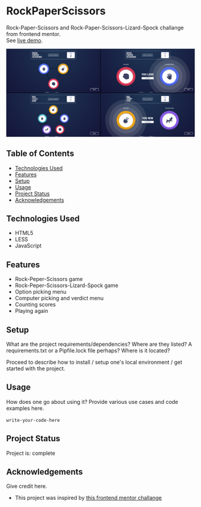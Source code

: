 # RockPaperScissors
Rock-Paper-Scissors and Rock-Paper-Scissors-Lizard-Spock challange from frontend mentor.<br>
See [live demo](https://pas-artur.000webhostapp.com/RockPaperScissors/  ).

![Example screenshot](screenshot.png)


## Table of Contents
* [Technologies Used](#technologies-used)
* [Features](#features)
* [Setup](#setup)
* [Usage](#usage)
* [Project Status](#project-status)
* [Acknowledgements](#acknowledgements)


## Technologies Used
- HTML5
- LESS
- JavaScript


## Features
- Rock-Peper-Scissors game
- Rock-Peper-Scissors-Lizard-Spock game
- Option picking menu
- Computer picking and verdict menu
- Counting scores
- Playing again


## Setup
What are the project requirements/dependencies? Where are they listed? A requirements.txt or a Pipfile.lock file perhaps? Where is it located?

Proceed to describe how to install / setup one's local environment / get started with the project.


## Usage
How does one go about using it?
Provide various use cases and code examples here.

`write-your-code-here`


## Project Status
Project is: complete


## Acknowledgements
Give credit here.
- This project was inspired by [this frontend mentor challange](https://www.frontendmentor.io/challenges/rock-paper-scissors-game-pTgwgvgH)
